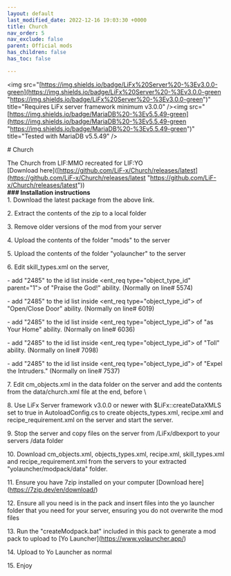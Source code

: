 ```yaml
---
layout: default
last_modified_date: 2022-12-16 19:03:30 +0000
title: Church
nav_order: 5
nav_exclude: false
parent: Official mods
has_children: false
has_toc: false

---
```

<img src="[https://img.shields.io/badge/LiFx%20Server%20-%3Ev3.0.0-green](https://img.shields.io/badge/LiFx%20Server%20-%3Ev3.0.0-green "https://img.shields.io/badge/LiFx%20Server%20-%3Ev3.0.0-green")" title="Requires LiFx server framework minimum v3.0.0" /><img src="[https://img.shields.io/badge/MariaDB%20-%3Ev5.5.49-green](https://img.shields.io/badge/MariaDB%20-%3Ev5.5.49-green "https://img.shields.io/badge/MariaDB%20-%3Ev5.5.49-green")" title="Tested with MariaDB v5.5.49" />

\# Church

  
 The Church from LIF:MMO recreated for LIF:YO  
\[Download here\]([https://github.com/LiF-x/Church/releases/latest](https://github.com/LiF-x/Church/releases/latest "https://github.com/LiF-x/Church/releases/latest"))  
**### Installation instructions**  
1\. Download the latest package from the above link.

2\. Extract the contents of the zip to a local folder

3\. Remove older versions of the mod from your server

4\. Upload the contents of the folder "mods" to the server

5\. Upload the contents of the folder "yolauncher" to the server

6\. Edit skill_types.xml on the server,

\- add "2485" to the id list inside <ent_req type="object_type_id" parent="1"> of "Praise the God!" ability. (Normally on line# 5574)

\- add "2485" to the id list inside <ent_req type="object_type_id"> of "Open/Close Door" ability. (Normally on line# 6019)

\- add "2485" to the id list inside <ent_req type="object_type_id"> of "as Your Home" ability. (Normally on line# 6036)

\- add "2485" to the id list inside <ent_req type="object_type_id"> of "Toll" ability. (Normally on line# 7098)

\- add "2485" to the id list inside <ent_req type="object_type_id"> of "Expel the Intruders." (Normally on line# 7537)

7\. Edit cm_objects.xml in the data folder on the server and add the contents from the data/church.xml file at the end, before \\</objects>

8\. Use LiFx Server framework v3.0.0 or newer with $LiFx::createDataXMLS set to true in AutoloadConfig.cs to create objects_types.xml, recipe.xml and recipe_requirement.xml on the server and start the server.

9\. Stop the server and copy files on the server from /LiFx/dbexport to your servers /data folder

10\. Download cm_objects.xml, objects_types.xml, recipe.xml, skill_types.xml and recipe_requirement.xml from the servers to your extracted "yolauncher/modpack/data" folder.

11\. Ensure you have 7zip installed on your computer \[Download here\](https://7zip.dev/en/download/)

12\. Ensure all you need is in the pack and insert files into the yo launcher folder that you need for your server, ensuring you do not overwrite the mod files

13\. Run the "createModpack.bat" included in this pack to generate a mod pack to upload to \[Yo Launcher\](https://www.yolauncher.app/)

14\. Upload to Yo Launcher as normal

15\. Enjoy  
  
 